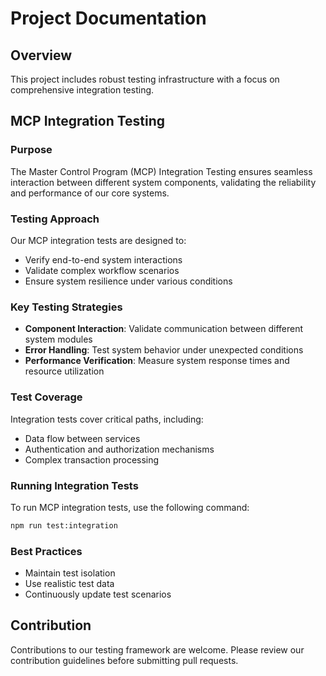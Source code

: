 # Project Documentation

## Overview
This project includes robust testing infrastructure with a focus on comprehensive integration testing.

## MCP Integration Testing

### Purpose
The Master Control Program (MCP) Integration Testing ensures seamless interaction between different system components, validating the reliability and performance of our core systems.

### Testing Approach
Our MCP integration tests are designed to:
- Verify end-to-end system interactions
- Validate complex workflow scenarios
- Ensure system resilience under various conditions

### Key Testing Strategies
- **Component Interaction**: Validate communication between different system modules
- **Error Handling**: Test system behavior under unexpected conditions
- **Performance Verification**: Measure system response times and resource utilization

### Test Coverage
Integration tests cover critical paths, including:
- Data flow between services
- Authentication and authorization mechanisms
- Complex transaction processing

### Running Integration Tests
To run MCP integration tests, use the following command:
```bash
npm run test:integration
```

### Best Practices
- Maintain test isolation
- Use realistic test data
- Continuously update test scenarios

## Contribution
Contributions to our testing framework are welcome. Please review our contribution guidelines before submitting pull requests.